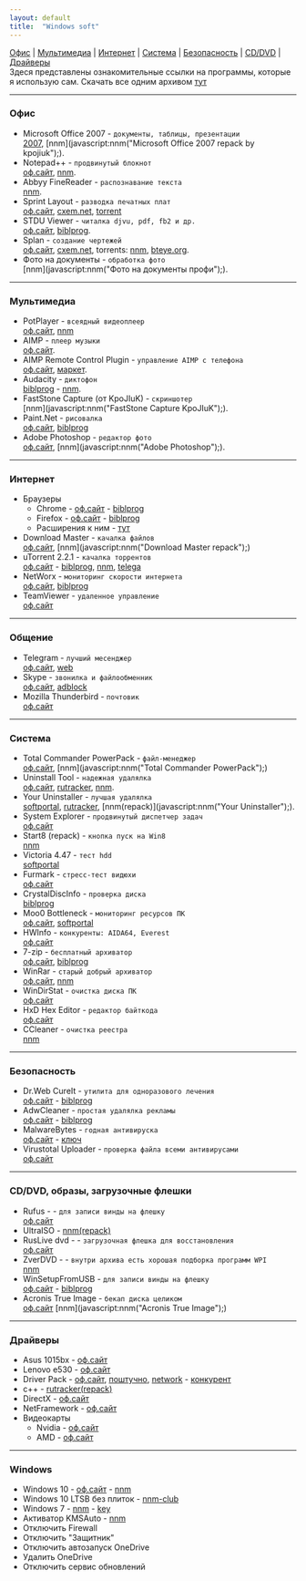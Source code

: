 ```yaml
---
layout: default
title:  "Windows soft"
---
```


[Офис](#офис) | [Мультимедиа](#мультимедиа) | [Интернет](#интернет) | [Система](#система) | [Безопасность](#безопасность) | [CD/DVD](#cddvd-образы-загрузочные-флешки) | [Драйверы](#драйверы)  
Здеся представлены  ознакомительные ссылки на  программы, которые  я использую сам.
Скачать все одним архивом [тут](#)

___
### Офис
* Microsoft Office 2007 - `документы, таблицы, презентации`  
[2007](http://nnm-club.me/forum/viewtopic.php?t=986318),
[nnm](javascript:nnm("Microsoft Office 2007 repack by kpojiuk");).
* Notepad++ - `продвинутый блокнот`  
[оф.сайт](http://notepad-plus-plus.org/download/), 
[nnm](javascript:nnm("Notepad++");).
* Abbyy FineReader - `распознавание текста`  
[nnm](javascript:nnm("Abbyy+FineReader");).
* Sprint Layout - `разводка печатных плат`  
[оф.сайт](http://electronic-software-shop.com/sprint-layout-60.html), 
[cxem.net](cxem.net/software/sprint_layout.php), 
[torrent](javascript:nnm("Sprint+Layout");)
* STDU Viewer - `читалка djvu, pdf, fb2 и др.`  
[оф.сайт](http://www.stdutility.com/stduviewer.html), 
[biblprog](https://biblprog.org.ua/ru/stdu_viewer/download/).
* Splan - `создание чертежей`  
[оф.сайт](http://electronic-software-shop.com), 
[cxem.net](http://cxem.net/software/splan.php), 
torrents: 
[nnm](javascript:nnm("Splan");), 
[bteye.org](#).
* Фото на документы - `обработка фото`  
[nnm](javascript:nnm("Фото на документы профи");).

___
### Мультимедиа
* PotPlayer - `всеядный видеоплеер`  
[оф.сайт](http://potplayer.ru/download/), 
[nnm](javascript:nnm("PotPlayer");)
* AIMP - `плеер музыки`  
[оф.сайт](http://aimp.ru).
* AIMP Remote Control Plugin - `управление AIMP с телефона`  
[оф.сайт](http://aimpremote.blogspot.com/p/installation-ru.html), 
[маркет](https://play.google.com/store/apps/details?id=com.invised.aimp.rc).
* Audacity - `диктофон`  
[biblprog](https://biblprog.org.ua/ru/audacity/download/) - [nnm](javascript:nnm("Audacity");).
* FastStone Capture (от KpoJIuK) - `скриншотер`  
[nnm](javascript:nnm("FastStone Capture KpoJIuK");).
* Paint.Net - `рисовалка`  
[оф.сайт](http://paintnet.ru/download/), 
[biblprog](https://biblprog.org.ua/ru/paint_net/download/)
* Adobe Photoshop - `редактор фото`  
[оф.сайт](http://adobe.com), 
[nnm](javascript:nnm("Adobe Photoshop");).

___
### Интернет
* Браузеры
  * Chrome - [оф.сайт](https://www.google.ru/chrome/index.html) - [biblprog](https://biblprog.org.ua/ru/google_chrome/download/)
  * Firefox - [оф.сайт](https://www.mozilla.org/ru/firefox/new/) - [biblprog](https://biblprog.org.ua/ru/firefox/download/)
  * Расширения к ним - [тут](/windows/addons.html)
* Download Master - `качалка файлов`  
[оф.сайт](https://westbyte.com/dm/),
[nnm](javascript:nnm("Download Master repack");)
* uTorrent 2.2.1 - `качалка торрентов`  
[оф.сайт](http://utorrent.com/) - 
[biblprog](https://biblprog.org.ua/ru/utorrent/download/),
[nnm](javascript:nnm("uTorrent");),
[telega](https://telegram.me/filesbot?start=BQADAgAD5gADvVhYSyhm0rOrBa0BAg)
* NetWorx - `мониторинг скорости интернета`  
[оф.сайт](https://www.softperfect.com/products/networx/),
[biblprog](https://biblprog.org.ua/ru/networx/download/)
* TeamViewer - `удаленное управление`  
[оф.сайт](https://www.teamviewer.com/ru/download/windows/)

___
### Общение
* Telegram - `лучший месенджер`  
[оф.сайт](https://telegram.org/apps),
[web](web.telegram.org)
* Skype - `звонилка и файлообменник`   
[оф.сайт](https://www.skype.com/ru/get-skype/),
[adblock](#)
* Mozilla Thunderbird - `почтовик`  
[оф.сайт](https://www.thunderbird.net/ru/)

___
### Система
* Total Commander PowerPack - `файл-менеджер`  
[оф.сайт](http://ghisler.com/download.htm),
[nnm](javascript:nnm("Total Commander PowerPack");)
* Uninstall Tool - `надежная удалялка`  
[оф.сайт](http://crystalidea.com/ru/uninstall-tool/),
[rutracker](https://rutracker.org/forum/viewtopic.php?t=5403274),
[nnm](javascript:nnm("Uninstall+Tool+repack");).
* Your Uninstaller - `лучшая удалялка`  
[softportal](http://softportal.com/get-2328-your-uninstaller.html),
[rutracker](https://rutracker.org/forum/viewtopic.php?t=4705223),
[nnm(repack)](javascript:nnm("Your Uninstaller");).
* System Explorer - `продвинутый диспетчер задач`  
[оф.сайт](http://systemexplorer.net/)
* Start8 (repack) - `кнопка пуск на Win8`  
[nnm](javascript:nnm("Start8");)
* Victoria 4.47 - `тест hdd`  
[softportal](http://www.softportal.com/get-40873-victoria.html)
* Furmark - `стресс-тест видюхи`  
[оф.сайт](http://www.ozone3d.net/benchmarks/fur/)
* CrystalDiscInfo - `проверка диска`  
[biblprog](https://biblprog.org.ua/ru/crystaldiskinfo/download/)
* Moo0 Bottleneck - `мониторинг ресурсов ПК`  
[оф.сайт](http://www.moo0.com/software/SystemMonitor),
[softportal](http://www.softportal.com/get-21044-moo0-systemmonitor.html)
* HWInfo - `конкуренты: AIDA64, Everest`  
[оф.сайт](https://www.hwinfo.com/download.php)
* 7-zip - `бесплатный архиватор`  
[оф.сайт](https://www.7-zip.org/download.html),
[biblprog](https://biblprog.org.ua/ru/7zip/download/)
* WinRar - `старый добрый архиватор`  
[оф.сайт](https://www.rarlab.com/download.htm),
[nnm](javascript:nnm("WinRar");)
* WinDirStat - `очистка диска ПК`  
[оф.сайт](https://windirstat.net/download.html)
* HxD Hex Editor - `редактор байткода`  
[оф.сайт](https://mh-nexus.de/en/hxd/)
* CCleaner - `очистка реестра`  
[nnm](javascript:nnm("CCleaner");)

___
### Безопасность
* Dr.Web CureIt - `утилита для одноразового лечения`  
[оф.сайт](http://free.drweb.ru/download+cureit+free/) - 
[biblprog](https://biblprog.org.ua/ru/dr_web_cureit/download/)
* AdwCleaner - `простая удалялка рекламы`  
[оф.сайт](https://ru.malwarebytes.com/adwcleaner/) - 
[biblprog](https://biblprog.org.ua/ru/adwcleaner/download/)
* MalwareBytes - `годная антивируска`  
[оф.сайт](https://ru.malwarebytes.com/) - 
[ключ](#)
* Virustotal Uploader - `проверка файла всеми антивирусами`  
[оф.сайт](https://www.virustotal.com/ru/documentation/desktop-applications/windows-uploader)

___
### CD/DVD, образы, загрузочные флешки
* Rufus  -  - `для записи винды на флешку`  
[оф.сайт](https://rufus.akeo.ie/#download)
* UltraISO - 
[nnm(repack)](javascript:nnm("UltraISO");)
* RusLive dvd -  - `загрузочная флешка для восстановления`  
[оф.сайт](http://usbtor.ru/viewtopic.php?t=963)
* ZverDVD -  - `внутри архива есть хорошая подборка программ WPI`  
[nnm](javascript:nnm("zverdvd");)
* WinSetupFromUSB - `для записи винды на флешку`  
[оф.сайт](http://www.winsetupfromusb.com/downloads/) - 
[biblprog](https://biblprog.org.ua/ru/winsetupfromusb/download/)
* Acronis True Image - `бекап диска целиком`  
[оф.сайт](http://www.acronis.ru/) 
[nnm](javascript:nnm("Acronis True Image");)

___
###  Драйверы
* Asus 1015bx - 
[оф.сайт](https://www.asus.com/ua/Laptops/Eee_PC_1015BX/HelpDesk_Download/)
* Lenovo e530 - 
[оф.сайт](https://pcsupport.lenovo.com/ua/ru/products/laptops-and-netbooks/thinkpad-edge-laptops/thinkpad-edge-e530/downloads)
* Driver Pack - 
[оф.сайт](https://drp.su/ru),
[поштучно](https://drp.su/ru/hwids),
[network](https://drp.su/ru/info/driverpack-network) - 
[конкурент](https://devid.info)
* с++ - 
[rutracker(repack)](https://rutracker.org/forum/viewtopic.php?t=4594892)
* DirectX - 
[оф.сайт](https://www.microsoft.com/ru-ru/Download/confirmation.aspx?id=35)
* NetFramework - 
[оф.сайт](https://www.microsoft.com/ru-RU/download/details.aspx?id=56115)
* Видеокарты
  * Nvidia - [оф.сайт](http://www.nvidia.ru/Download/index.aspx?lang=ru)
  * AMD - [оф.сайт](http://support.amd.com/ru-ru/download)

___
### Windows
* Windows 10 - 
[оф.сайт](http://microsoft.com/) - 
[nnm](http://nnm-club.me/forum/viewforum.php?f=504)
* Windows 10 LTSB без плиток - 
[nnm-club](http://nnm-club.me/forum/tracker.php?nm=ltsb&f=504)
* Windows 7 - 
[nnm](http://nnm-club.me/forum/viewforum.php?f=504) - 
[key](http://nnm-club.me/forum/viewtopic.php?t=156121)
* Активатор KMSAuto - [nnm](javascript:nnm("KMSAuto");)
* Отключить Firewall
* Отключить "Защитник"
* Отключить автозапуск OneDrive
* Удалить OneDrive
* Отключить сервис обновлений



<script>
 function nnm(name){
 window.open("https://rutracker.org/forum/tracker.php?nm="+name);
 window.open("http://nnm-club.me/forum/tracker.php?nm="+name);
 }
</script>

